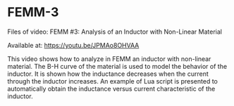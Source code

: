 # FEMM-3

Files of video: FEMM #3: Analysis of an Inductor with Non-Linear Material

Available at: https://youtu.be/JPMAo8OHVAA

This video shows how to analyze in FEMM an inductor with non-linear material. The B-H curve of the material is used to model the behavior of the inductor. It is shown how the inductance decreases when the current through the inductor increases. An example of Lua script is presented to automatically obtain the inductance versus current characteristic of the inductor.
